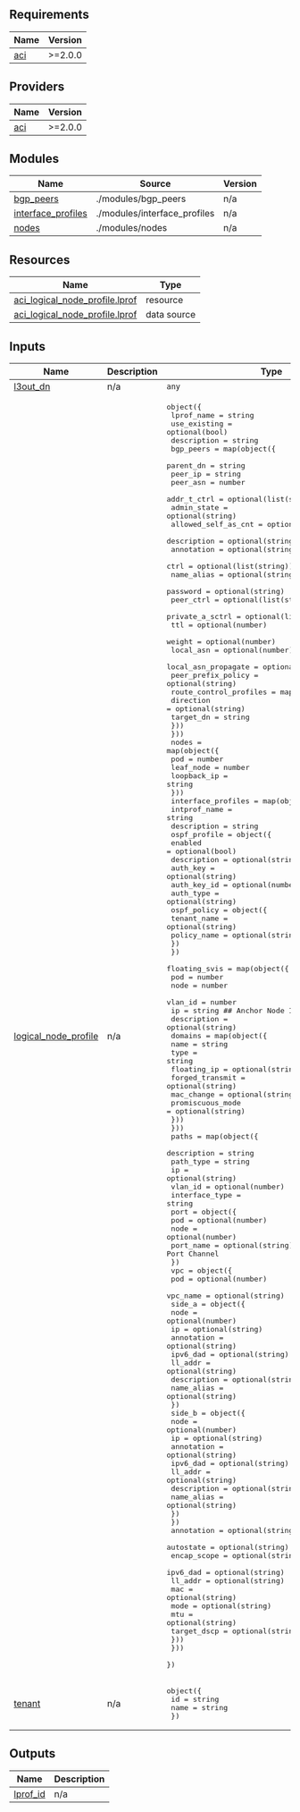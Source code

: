 <!-- BEGIN_TF_DOCS -->
## Requirements

| Name | Version |
|------|---------|
| <a name="requirement_aci"></a> [aci](#requirement\_aci) | >=2.0.0 |

## Providers

| Name | Version |
|------|---------|
| <a name="provider_aci"></a> [aci](#provider\_aci) | >=2.0.0 |

## Modules

| Name | Source | Version |
|------|--------|---------|
| <a name="module_bgp_peers"></a> [bgp\_peers](#module\_bgp\_peers) | ./modules/bgp_peers | n/a |
| <a name="module_interface_profiles"></a> [interface\_profiles](#module\_interface\_profiles) | ./modules/interface_profiles | n/a |
| <a name="module_nodes"></a> [nodes](#module\_nodes) | ./modules/nodes | n/a |

## Resources

| Name | Type |
|------|------|
| [aci_logical_node_profile.lprof](https://registry.terraform.io/providers/CiscoDevNet/aci/latest/docs/resources/logical_node_profile) | resource |
| [aci_logical_node_profile.lprof](https://registry.terraform.io/providers/CiscoDevNet/aci/latest/docs/data-sources/logical_node_profile) | data source |

## Inputs

| Name | Description | Type | Default | Required |
|------|-------------|------|---------|:--------:|
| <a name="input_l3out_dn"></a> [l3out\_dn](#input\_l3out\_dn) | n/a | `any` | n/a | yes |
| <a name="input_logical_node_profile"></a> [logical\_node\_profile](#input\_logical\_node\_profile) | n/a | <pre>object({<br>    lprof_name    = string<br>    use_existing  = optional(bool)<br>    description   = string<br>    bgp_peers = map(object({<br>      parent_dn                       = string<br>      peer_ip                         = string<br>      peer_asn                        = number<br>      addr_t_ctrl                     = optional(list(string))<br>      admin_state                     = optional(string)<br>      allowed_self_as_cnt             = optional(number)<br>      description                     = optional(string)<br>      annotation                      = optional(string)<br>      ctrl                            = optional(list(string))<br>      name_alias                      = optional(string)<br>      password                        = optional(string)<br>      peer_ctrl                       = optional(list(string))<br>      private_a_sctrl                 = optional(list(string))<br>      ttl                             = optional(number)<br>      weight                          = optional(number)<br>      local_asn                       = optional(number)<br>      local_asn_propagate             = optional(string)<br>      peer_prefix_policy              = optional(string)<br>      route_control_profiles          = map(object({<br>        direction = optional(string)<br>        target_dn = string<br>      }))<br>    }))<br>    nodes = map(object({<br>      pod         = number<br>      leaf_node   = number<br>      loopback_ip = string<br>    }))<br>    interface_profiles = map(object({<br>      intprof_name = string<br>      description  = string<br>      ospf_profile = object({<br>        enabled     = optional(bool)<br>        description = optional(string)<br>        auth_key    = optional(string)<br>        auth_key_id = optional(number)<br>        auth_type   = optional(string)<br>        ospf_policy = object({<br>          tenant_name = optional(string)<br>          policy_name = optional(string)<br>          })<br>      })<br>      floating_svis = map(object({<br>        pod         = number<br>        node        = number<br>        vlan_id     = number<br>        ip          = string ## Anchor Node IP<br>        description = optional(string)<br>        domains     = map(object({<br>          name              = string<br>          type              = string<br>          floating_ip       = optional(string)<br>          forged_transmit   = optional(string)<br>          mac_change        = optional(string)<br>          promiscuous_mode  = optional(string)<br>          }))<br>        }))<br>      paths = map(object({<br>        description     = string<br>        path_type       = string<br>        ip              = optional(string)<br>        vlan_id         = optional(number)<br>        interface_type  = string<br>        port = object({<br>          pod       = optional(number)<br>          node      = optional(number)<br>          port_name = optional(string)  ## Includes Direct Port Channel<br>        })<br>        vpc = object({<br>          pod         = optional(number)<br>          vpc_name    = optional(string)<br>          side_a = object({<br>            node          = optional(number)<br>            ip            = optional(string)<br>            annotation    = optional(string)<br>            ipv6_dad      = optional(string)<br>            ll_addr       = optional(string)<br>            description   = optional(string)<br>            name_alias    = optional(string)<br>          })<br>          side_b = object({<br>            node          = optional(number)<br>            ip            = optional(string)<br>            annotation    = optional(string)<br>            ipv6_dad      = optional(string)<br>            ll_addr       = optional(string)<br>            description   = optional(string)<br>            name_alias    = optional(string)<br>          })<br>        })<br>        annotation  = optional(string)<br>        autostate   = optional(string)<br>        encap_scope = optional(string)<br>        ipv6_dad    = optional(string)<br>        ll_addr     = optional(string)<br>        mac         = optional(string)<br>        mode        = optional(string)<br>        mtu         = optional(string)<br>        target_dscp = optional(string)<br>      }))<br>    }))<br>  })</pre> | n/a | yes |
| <a name="input_tenant"></a> [tenant](#input\_tenant) | n/a | <pre>object({<br>    id    = string<br>    name  = string<br>    })</pre> | n/a | yes |

## Outputs

| Name | Description |
|------|-------------|
| <a name="output_lprof_id"></a> [lprof\_id](#output\_lprof\_id) | n/a |
<!-- END_TF_DOCS -->